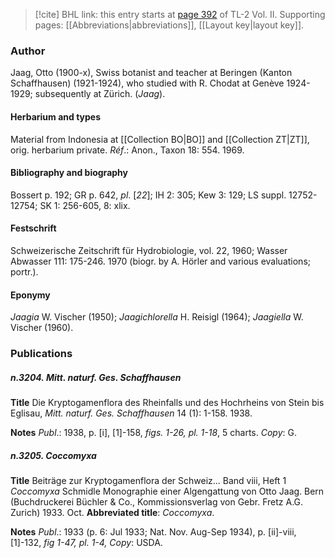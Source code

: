 > [!cite] BHL link: this entry starts at [page 392](https://www.biodiversitylibrary.org/item/103253#page/418/mode/1up) of TL-2 Vol. II.
> Supporting pages: [[Abbreviations|abbreviations]], [[Layout key|layout key]].

### Author

Jaag, Otto (1900-x), Swiss botanist and teacher at Beringen (Kanton Schaffhausen) (1921-1924), who studied with R. Chodat at Genève 1924-1929; subsequently at Zürich. (*Jaag*).

#### Herbarium and types

Material from Indonesia at [[Collection BO|BO]] and [[Collection ZT|ZT]], orig. herbarium private. *Réf*.: Anon., Taxon 18: 554. 1969.

#### Bibliography and biography

Bossert p. 192; GR p. 642, *pl*. \[*22*\]; IH 2: 305; Kew 3: 129; LS suppl. 12752-12754; SK 1: 256-605, 8: xlix.

#### Festschrift

Schweizerische Zeitschrift für Hydrobiologie, vol. 22, 1960; Wasser Abwasser 111: 175-246. 1970 (biogr. by A. Hörler and various evaluations; portr.).

#### Eponymy

*Jaagia* W. Vischer (1950); *Jaagichlorella* H. Reisigl (1964); *Jaagiella* W. Vischer (1960).

### Publications

##### n.3204. Mitt. naturf. Ges. Schaffhausen

**Title**
Die Kryptogamenflora des Rheinfalls und des Hochrheins von Stein bis Eglisau, *Mitt. naturf. Ges. Schaffhausen* 14 (1): 1-158. 1938.

**Notes**
*Publ*.: 1938, p. \[i\], \[1\]-158, *figs. 1-26, pl. 1-18*, 5 charts. *Copy*: G.

##### n.3205. Coccomyxa

**Title**
Beiträge zur Kryptogamenflora der Schweiz... Band viii, Heft 1 *Coccomyxa* Schmidle Monographie einer Algengattung von Otto Jaag. Bern (Buchdruckerei Büchler & Co., Kommissionsverlag von Gebr. Fretz A.G. Zurich) 1933. Oct.
**Abbreviated title**: *Coccomyxa*.

**Notes**
*Publ*.: 1933 (p. 6: Jul 1933; Nat. Nov. Aug-Sep 1934), p. \[ii\]-viii, \[1\]-132, *fig 1-47, pl. 1-4, Copy*: USDA.


